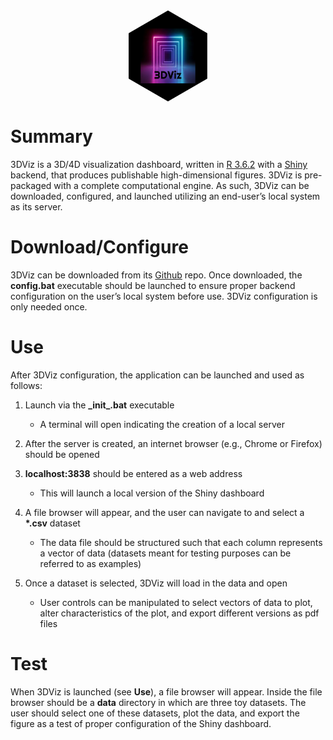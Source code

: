 
<img src="./rmd/fts/hex.png" width="25%" height="25%" style="display: block; margin: auto;" />

# Summary

3DViz is a 3D/4D visualization dashboard, written in
[R 3.6.2](https://cran.r-project.org/bin/windows/base/old/3.6.2/) with a
[Shiny](https://shiny.rstudio.com/) backend, that produces publishable
high-dimensional figures. 3DViz is pre-packaged with a complete
computational engine. As such, 3DViz can be downloaded, configured, and
launched utilizing an end-user’s local system as its server.

# Download/Configure

3DViz can be downloaded from its
[Github](https://github.com/ryEllison/3DViz) repo. Once downloaded, the
**config.bat** executable should be launched to ensure proper backend
configuration on the user’s local system before use. 3DViz configuration
is only needed once.

# Use

After 3DViz configuration, the application can be launched and used as
follows:

1.  Launch via the **\_init\_.bat** executable
    
      - A terminal will open indicating the creation of a local server

2.  After the server is created, an internet browser (e.g., Chrome or
    Firefox) should be opened

3.  **localhost:3838** should be entered as a web address
    
      - This will launch a local version of the Shiny dashboard

4.  A file browser will appear, and the user can navigate to and select
    a **\*.csv** dataset
    
      - The data file should be structured such that each column
        represents a vector of data (datasets meant for testing purposes
        can be referred to as examples)

5.  Once a dataset is selected, 3DViz will load in the data and open
    
      - User controls can be manipulated to select vectors of data to
        plot, alter characteristics of the plot, and export different
        versions as pdf files

# Test

When 3DViz is launched (see **Use**), a file browser will appear. Inside
the file browser should be a **data** directory in which are three toy
datasets. The user should select one of these datasets, plot the data,
and export the figure as a test of proper configuration of the Shiny
dashboard.
